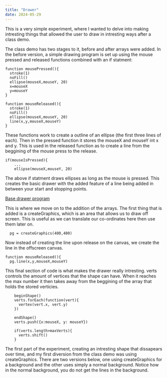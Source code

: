 ```yaml
---
title: "Drawer"
date: 2024-05-29
---
```

This is a very simple experiment, where I wanted to delve into making intresting things that allowed the user to draw in intresting ways after a class demo.

The class demo has two stages to it, before and after arrays were added. In the before version, a simple drawing program is set up using the mouse pressed and released functions combined with an if statment:
```
function mousePressed(){
  stroke(1)
  noFill()
  ellipse(mouseX,mouseY, 20)
  x=mouseX
  y=mouseY
}

function mouseReleased(){
  stroke(1)
  noFill()
  ellipse(mouseX,mouseY, 20)
  line(x,y,mouseX,mouseY)
}
```
These functions work to create a outline of an ellipse (the first three lines of each). Then in the pressed function it stores the mouseX and mouseY int x and y. This is used in the released function as to create a line from the beggining of the mouse press to the release.

```
if(mouseIsPressed){
    ...
    ellipse(mouseX,mouseY, 20)
```
The above if statment draws ellipses as long as the mouse is pressed. This creates the basic drawer with the added feature of a line being added in between your start and stopping points.


[Base drawer program](/My-coding-portfolio/_creativeCode/Drawer/index.html)

This is where we move on to the addition of the arrays.
The first thing that is added is a createGraphics, which is an area that allows us to draw off screen. This is useful as we can translate our co-ordinates here then use them later on.
```
  pg = createGraphics(400,400)
```

Now instead of creating the line upon release on the canvas, we create the line in the offscreen canvas.
```
function mouseReleased(){
  pg.line(x,y,mouseX,mouseY)
```

This final section of code is what makes the drawer really intresting. verts controls the amount of vertices that the shape can have. When it reaches the max number it then takes away from the beggining of the array that holds the stored verticies. 
```
    beginShape()
    verts.forEach(function(vert){
      vertex(vert.x, vert.y)
    })
    
    endShape()
    verts.push({x:mouseX, y: mouseY})
    
    if(verts.length>maxVerts){
      verts.shift()
    }
```

The first part of the experiment, creating an intresting shape that dissapears over time, and my first diversion from the class demo was using createGraphics. There are two versions below, one using createGraphics for a background and the other uses simply a normal background. Notice how in the normal background, you do not get the lines in the background. 



 
